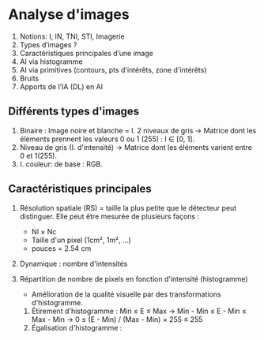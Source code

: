 # Analyse d'images

1. Notions: I, IN, TNI, STI, Imagerie
2. Types d’images ?
3. Caractéristiques principales d’une image
4. AI via histogramme
5. AI via primitives (contours, pts d'intérêts, zone d'intérêts)
6. Bruits
7. Apports de l’IA (DL) en AI

## Différents types d'images

1. Binaire : Image noire et blanche = I. 2 niveaux de gris → Matrice dont les éléments prennent les valeurs 0 ou 1 (255) : I ∈ [0, 1].
2. Niveau de gris (I. d'intensité) → Matrice dont les éléments varient entre 0 et 1(255).
3. I. couleur: de base : RGB.

## Caractéristiques principales

1. Résolution spatiale (RS) = taille la plus petite que le détecteur peut distinguer.
    Elle peut être mesurée de plusieurs façons :
    - Nl × Nc
    - Taille d'un pixel (1cm², 1m², …)
    - pouces = 2.54 cm

2. Dynamique : nombre d'intensités
3. Répartition de nombre de pixels en fonction d'intensité (histogramme)
    - Amélioration de la qualité visuelle par des transformations d'histogramme.
    1. Étirement d'histogramme : Min ≤ E ≤ Max → Min - Min ≤ E - Min ≤ Max - Min → 0 ≤ (E - Min) / (Max - Min) × 255 ≤ 255
    2. Égalisation d'histogramme :
